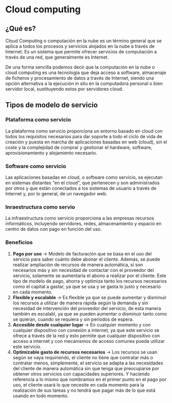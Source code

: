 # Cloud computing

## ¿Qué es?

Cloud Computing o computación en la nube es un término general que se aplica a todos los procesos y servicios alojados en la nube a través de Internet. Es un sistema que permite ofrecer servicios de computación a través de una red, que generalmente es Internet.

De una forma sencilla podemos decir que la computación en la nube o cloud computing es una tecnología que deja acceso a software, almacenaje de ficheros y procesamiento de datos a través de Internet, siendo una opción alternativa a la ejecución in situ en la computadora personal o bien servidor local, sustituyendo estos por servidores cloud.

## Tipos de modelo de servicio

### Plataforma como servicio

La plataforma como servicio proporciona un entorno basado en cloud con todos los requisitos necesarios para dar soporte a todo el ciclo de vida de creación y puesta en marcha de aplicaciones basadas en web (cloud), sin el coste y la complejidad de comprar y gestionar el hardware, software, aprovisionamiento y alojamiento necesario.

### Software como servicio

Las aplicaciones basadas en cloud, o software como servicio, se ejecutan en sistemas distantes "en el cloud", que pertenecen y son administrados por otros y que están conectados a los sistemas de usuario a través de Internet y, por lo general, de un navegador web.

### Inraestructura como servio

La infraestructura como servicio proporciona a las empresas recursos informáticos, incluyendo servidores, redes, almacenamiento y espacio en centro de datos con pago en función del uso.

### Beneficios

1. **Pago por uso** $\rightarrow$ Modelo de facturación que se basa en el uso del servicio para saber cuánto debe abonar el cliente. Además, se puede realizar ampliación de recursos de manera automática, si son necesarios más y sin necesidad de contactar con el proveedor del servicio, solamente se aumentaría el abono a realizar por el cliente. Este tipo de modelo de pago, ahorra y optimiza tanto los recursos necesarios como el capital a gastar, ya que se usa y se gasta lo justo y necesario en cada momento.
2. **Flexible y escalable** $\rightarrow$ Es flexible ya que se puede aumentar y disminuir los recursos a utilizar de manera rápida según la demanda y sin necesidad de intervención del proveedor del servicio, de esta manera también es escalabl, ya que se pueden aumentar o disminuir tanto como se quieran, cuando se requiera y sin periodos de espera.
3. **Accesible desde cualquier lugar** $\rightarrow$ En cualquier momento y con cualquier dispositivo con conexión a internet, ya que este servicio se ofrece a través de la red y esto permite que cualquier dispositivo con acceso a internet y con mecanismos de acceso comunes pueda utilizar este servicio.
4. **Optimizable gasto de recursos necesarios** $\rightarrow$ Los recursos se usan según se vaya requiriendo, el cliente no tiene que contratar más o contratar menos, simplemente, el servicio se adapta a las necesidades del cliente de manera automática sin que tenga que preocuparse por obtener otros servicios con capacidades superiores. Y haciendo referencia a lo mismo que nombramos en el primer punto en el pago por uso, el cliente usará lo que necesite en cada momento para la realización de sus tareas y no tendrá que pagar más de lo que está usando en todo momento. 